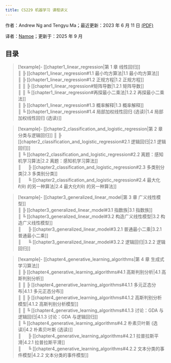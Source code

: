 ```yaml
---
title: CS229 机器学习 课程讲义
---
```

作者：Andrew Ng and Tengyu Ma；最近更新：2023 年 6 月 11 日 [(PDF)](https://cs229.stanford.edu/main_notes.pdf)

译者：[Namoe](https://github.com/na-moe)；更新于：2025 年 9 月

## 目录

> [!example]-  [[chapter1_linear_regression|第 1 章 线性回归]]  
> ║ ╠ [[chapter1_linear_regression#1.1 最小均方算法|1.1 最小均方算法]]  
> ║ ╠ [[chapter1_linear_regression#1.2 正规方程|1.2 正规方程]]  
> ║ ║ ╠ [[chapter1_linear_regression#矩阵导数|1.2.1 矩阵导数]]  
> ║ ║ ╚ [[chapter1_linear_regression#再探最小二乘法|1.2.2 再探最小二乘法]]  
> ║ ╠ [[chapter1_linear_regression#1.3 概率解释|1.3 概率解释]]  
> ║ ╚ [[chapter1_linear_regression#1.4 局部加权线性回归 (选读)|1.4 局部加权线性回归 (选读)]]  

> [!example]-  [[chapter2_classification_and_logistic_regression|第 2 章 分类与逻辑回归]]
> ║ ╠ [[chapter2_classification_and_logistic_regression#2.1 逻辑回归|2.1 逻辑回归]]  
> ║ ╚ [[chapter2_classification_and_logistic_regression#2.2 离题：感知机学习算法|2.2 离题：感知机学习算法]]  
> ║ &emsp;&nbsp;╠ [[chapter2_classification_and_logistic_regression#2.3 多类别分类|2.3 多类别分类]]  
> ║ &emsp;&nbsp;╚ [[chapter2_classification_and_logistic_regression#2.4 最大化 ℓ(θ) 的另一种算法|2.4 最大化ℓ(θ) 的另一种算法]]  

> [!example]-  [[chapter3_generalized_linear_model|第 3 章 广义线性模型]]  
> ║ ╠ [[chapter3_generalized_linear_model#3.1 指数族|3.1 指数族]]  
> ║ ╚ [[chapter3_generalized_linear_model#3.2 构造广义线性模型|3.2 构造广义线性模型]]  
> ║     &emsp;&nbsp;╠ [[chapter3_generalized_linear_model#3.2.1 普通最小二乘|3.2.1 普通最小二乘]]  
> ║     &emsp;&nbsp;╚ [[chapter3_generalized_linear_model#3.2.2 逻辑回归|3.2.2 逻辑回归]]  

> [!example]-  [[chapter4_generative_learning_algorithms|第 4 章 生成式学习算法]]  
> ║ ╠ [[chapter4_generative_learning_algorithms#4.1 高斯判别分析|4.1 高斯判别分析]]  
> ║ ║ ╠ [[chapter4_generative_learning_algorithms#4.1.1 多元正态分布|4.1.1 多元正态分布]]  
> ║ ║ ╠ [[chapter4_generative_learning_algorithms#4.1.2 高斯判别分析模型|4.1.2 高斯判别分析模型]]  
> ║ ║ ╚ [[chapter4_generative_learning_algorithms#4.1.3 讨论：GDA 与逻辑回归|4.1.3 讨论：GDA 与逻辑回归]]  
> ║ ╚ [[chapter4_generative_learning_algorithms#4.2 朴素贝叶斯 (选读)|4.2 朴素贝叶斯 (选读)]]  
> ║  &emsp;&nbsp;╠ [[chapter4_generative_learning_algorithms#4.2.1 拉普拉斯平滑|4.2.1 拉普拉斯平滑]]  
> ║  &emsp;&nbsp;╚ [[chapter4_generative_learning_algorithms#4.2.2 文本分类的事件模型|4.2.2 文本分类的事件模型]]  

